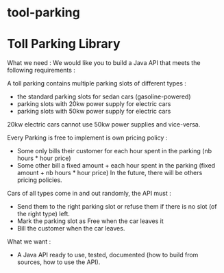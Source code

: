 # tool-parking
Toll Parking Library
====================
What we need :
We would like you to build a Java API that meets the following requirements :

A toll parking contains multiple parking slots of different types :
 - the standard parking slots for sedan cars (gasoline-powered)
 - parking slots with 20kw power supply for electric cars
 - parking slots with 50kw power supply for electric cars

20kw electric cars cannot use 50kw power supplies and vice-versa.

Every Parking is free to implement is own pricing policy :
 - Some only bills their customer for each hour spent in the parking (nb hours * hour price)
 - Some other bill a fixed amount + each hour spent in the parking (fixed amount + nb hours * hour
	price)
In the future, there will be others pricing policies.


Cars of all types come in and out randomly, the API must :
 - Send them to the right parking slot or     refuse them if there is no slot (of the right type) left.
 - Mark the parking slot as Free when the car leaves it
 - Bill the customer when the car leaves.

What we want :
 - A Java API ready to use, tested, documented (how to build from sources, how to use the API).

